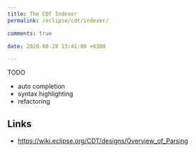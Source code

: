 ```yaml
---
title: The CDT Indexer
permalink: /eclipse/cdt/indexer/

comments: true

date: 2020-08-28 13:41:00 +0300

---
```


TODO

- auto completion
- syntax highlighting
- refactoring

## Links

- https://wiki.eclipse.org/CDT/designs/Overview_of_Parsing
